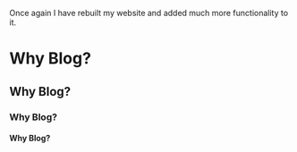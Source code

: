 [//]: # "How this site works"

Once again I have rebuilt my website and added much more functionality to it.

# Why Blog?

## Why Blog?

### Why Blog?

#### Why Blog?
